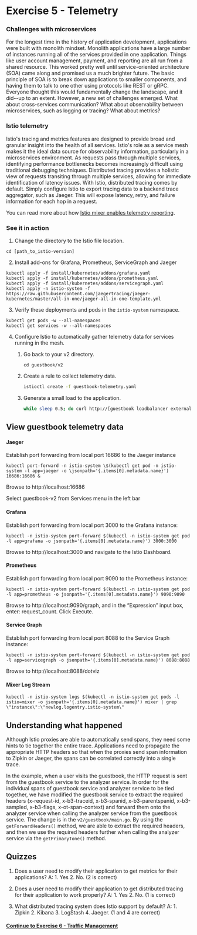 # Exercise 5 - Telemetry

### Challenges with microservices

For the longest time in the history of application development, applications were built with monolith mindset. Monolith applications have a large number of instances running all of the services provided in one application. Things like user account management, payment, and reporting are all run from a shared resource. This worked pretty well until service-oriented architecture (SOA) came along and promised us a much brighter future. The basic principle of SOA is to break down applications to smaller components, and having them to talk to one other using protocols like REST or gRPC. Everyone thought this would fundamentally change the landscape, and it did--up to an extent. However, a new set of challenges emerged. What about cross-services communication? What about observability between microservices, such as logging or tracing? What about metrics?

### Istio telemetry

Istio's tracing and metrics features are designed to provide broad and granular insight into the health of all services. Istio's role as a service mesh makes it the ideal data source for observability information, particularly in a microservices environment. As requests pass through multiple services, identifying performance bottlenecks becomes increasingly difficult using traditional debugging techniques. Distributed tracing provides a holistic view of requests transiting through multiple services, allowing for immediate identification of latency issues. With Istio, distributed tracing comes by default. Simply configure Istio to export tracing data to a backend trace aggregator, such as Jaeger. This will expose latency, retry, and failure information for each hop in a request.

You can read more about how [Istio mixer enables telemetry reporting](https://istio.io/docs/concepts/policy-and-control/mixer.html).

### See it in action

1. Change the directory to the Istio file location.

````
cd [path_to_istio-version]
````

2. Install add-ons for Grafana, Prometheus, ServiceGraph and Jaeger

```
kubectl apply -f install/kubernetes/addons/grafana.yaml
kubectl apply -f install/kubernetes/addons/prometheus.yaml
kubectl apply -f install/kubernetes/addons/servicegraph.yaml
kubectl apply -n istio-system -f https://raw.githubusercontent.com/jaegertracing/jaeger-kubernetes/master/all-in-one/jaeger-all-in-one-template.yml
```

3. Verify these deployments and pods in the `istio-system` namespace.

```
kubectl get pods -w --all-namespaces
kubectl get services -w --all-namespaces
```

4. Configure Istio to automatically gather telemetry data for services running in the mesh.

    1. Go back to your v2 directory.

        ````
        cd guestbook/v2
        ````

    2. Create a rule to collect telemetry data.

        ```sh
        istioctl create -f guestbook-telemetry.yaml
        ```
    3. Generate a small load to the application.

        ```sh
        while sleep 0.5; do curl http://[guestbook loadbalancer external IP]/; done
        ```

## View guestbook telemetry data

#### Jaeger

Establish port forwarding from local port 16686 to the Jaeger instance

````
kubectl port-forward -n istio-system \$(kubectl get pod -n istio-system -l app=jaeger -o \jsonpath='{.items[0].metadata.name}') 16686:16686 &
````

Browse to http://localhost:16686

Select guestbook-v2 from Services menu in the left bar

#### Grafana

Establish port forwarding from local port 3000 to the Grafana instance:

````
kubectl -n istio-system port-forward $(kubectl -n istio-system get pod -l app=grafana -o jsonpath='{.items[0].metadata.name}') 3000:3000
````

Browse to http://localhost:3000 and navigate to the Istio Dashboard.



#### Prometheus

Establish port forwarding from local port 9090 to the Prometheus instance:

````
kubectl -n istio-system port-forward $(kubectl -n istio-system get pod -l app=prometheus -o jsonpath='{.items[0].metadata.name}') 9090:9090
````  
Browse to http://localhost:9090/graph, and in the “Expression” input box, enter: request_count. Click Execute.

#### Service Graph

Establish port forwarding from local port 8088 to the Service Graph instance:

````
kubectl -n istio-system port-forward $(kubectl -n istio-system get pod -l app=servicegraph -o jsonpath='{.items[0].metadata.name}') 8088:8088
````  

Browse to http://localhost:8088/dotviz

#### Mixer Log Stream

````
kubectl -n istio-system logs $(kubectl -n istio-system get pods -l istio=mixer -o jsonpath='{.items[0].metadata.name}') mixer | grep \"instance\":\"newlog.logentry.istio-system\"
````


## Understanding what happened

Although Istio proxies are able to automatically send spans, they need some hints to tie together the entire trace. Applications need to propagate the appropriate HTTP headers so that when the proxies send span information to Zipkin or Jaeger, the spans can be correlated correctly into a single trace.

In the example, when a user visits the guestbook, the HTTP request is sent from the guestbook service to the analyzer service. In order for the individual spans of guestbook service and analyzer service to be tied together, we have modified the guestbook service to extract the required headers (x-request-id, x-b3-traceid, x-b3-spanid, x-b3-parentspanid, x-b3-sampled, x-b3-flags, x-ot-span-context) and forward them onto the analyzer service when calling the analyzer service from the guestbook service. The change is in the `v2/guestbook/main.go`. By using the `getForwardHeaders()` method, we are able to extract the required headers, and then we use the required headers further when calling the analyzer service via the `getPrimaryTone()` method.


## Quizzes

1. Does a user need to modify their application to get metrics for their applications?   A: 1. Yes 2. No.  (2 is correct)

2. Does a user need to modify their application to get distributed tracing for their application to work properly? A: 1. Yes 2. No.  (1 is correct)

3. What distributed tracing system does Istio support by default?  A: 1. Zipkin 2. Kibana 3. LogStash 4. Jaeger. (1 and 4 are correct)

#### [Continue to Exercise 6 - Traffic Management](../exercise-6/README.md)
